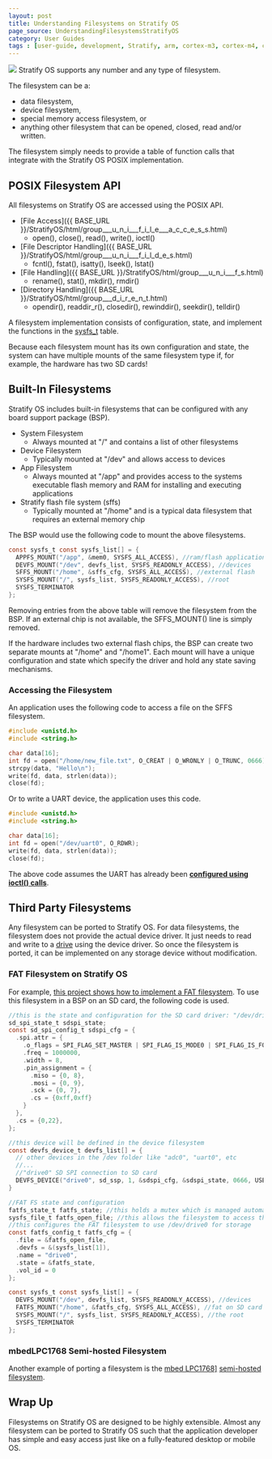 ```yaml
---
layout: post
title: Understanding Filesystems on Stratify OS
page_source: UnderstandingFilesystemsStratifyOS
category: User Guides
tags : [user-guide, development, Stratify, arm, cortex-m3, cortex-m4, cortex-m7, programming]
---
```


<img class="post_image_tall" src="{{ BASE_PATH }}/images/filesystem-icon.png" />
Stratify OS supports any number and any type of filesystem. 

The filesystem can be a:

- data filesystem,
- device filesystem,
- special memory access filesystem, or
- anything other filesystem that can be opened, closed, read and/or written.

The filesystem simply needs to provide a table of function calls that integrate with the Stratify OS POSIX implementation.

## POSIX Filesystem API

All filesystems on Stratify OS are accessed using the POSIX API.

- [File Access]({{ BASE_URL }}/StratifyOS/html/group___u_n_i___f_i_l_e___a_c_c_e_s_s.html)
  - open(), close(), read(), write(), ioctl()
- [File Descriptor Handling]({{ BASE_URL }}/StratifyOS/html/group___u_n_i___f_i_l_d_e_s.html)
  - fcntl(), fstat(), isatty(), lseek(), lstat()
- [File Handling]({{ BASE_URL }}/StratifyOS/html/group___u_n_i___f_s.html)
  - rename(), stat(), mkdir(), rmdir()
- [Directory Handling]({{ BASE_URL }}/StratifyOS/html/group___d_i_r_e_n_t.html)
  - opendir(), readdir_r(), closedir(), rewinddir(), seekdir(), telldir()

A filesystem implementation consists of configuration, state, and implement the functions in the <a href="https://github.com/StratifyLabs/StratifyOS/blob/master/include/sos/fs/sysfs.h" target="_blank">sysfs_t</a> table.

<div class="alert alert-info">
Because each filesystem mount has its own configuration and state, the system can have multiple mounts of the same filesystem type if, for example, the hardware has two SD cards!
</div>

## Built-In Filesystems

Stratify OS includes built-in filesystems that can be configured with any board support package (BSP).

- System Filesystem
  - Always mounted at "/" and contains a list of other filesystems
- Device Filesystem
  - Typically mounted at "/dev" and allows access to devices
- App Filesystem
  - Always mounted at "/app" and provides access to the systems executable flash memory and RAM for installing and executing applications
- Stratify flash file system (sffs)
  - Typically mounted at "/home" and is a typical data filesystem that requires an external memory chip

The BSP would use the following code to mount the above filesystems.

```c
const sysfs_t const sysfs_list[] = {
  APPFS_MOUNT("/app", &mem0, SYSFS_ALL_ACCESS), //ram/flash applications
  DEVFS_MOUNT("/dev", devfs_list, SYSFS_READONLY_ACCESS), //devices
  SFFS_MOUNT("/home", &sffs_cfg, SYSFS_ALL_ACCESS), //external flash
  SYSFS_MOUNT("/", sysfs_list, SYSFS_READONLY_ACCESS), //root
  SYSFS_TERMINATOR
};
```

Removing entries from the above table will remove the filesystem from the BSP. If an external chip is not available, the SFFS_MOUNT() line is simply removed.

If the hardware includes two external flash chips, the BSP can create two separate mounts at "/home" and "/home1". Each mount will have a unique configuration and state which specify the driver and hold any state saving mechanisms.

### Accessing the Filesystem

An application uses the following code to access a file on the SFFS filesystem.

```c
#include <unistd.h>
#include <string.h>

char data[16];
int fd = open("/home/new_file.txt", O_CREAT | O_WRONLY | O_TRUNC, 0666);
strcpy(data, "Hello\n");
write(fd, data, strlen(data));
close(fd);
```

Or to write a UART device, the application uses this code.

```c
#include <unistd.h>
#include <string.h>

char data[16];
int fd = open("/dev/uart0", O_RDWR);
write(fd, data, strlen(data));
close(fd);
```

<div class="alert alert-info">
The above code assumes the UART has already been <b><a href="{{ BASE_URL }}/user%20guides/2018/02/10/Understanding-Device-Drivers/">configured using ioctl() calls</a></b>.
</div>

## Third Party Filesystems

Any filesystem can be ported to Stratify OS. For data filesystems, the filesystem does not provide the actual device driver. It just needs to read and write to a [drive](http://localhost:4001/StratifyOS/html/group___d_r_i_v_e.html) using the device driver. So once the filesystem is ported, it can be implemented on any storage device without modification.

### FAT Filesystem on Stratify OS

For example, <a href="https://github.com/StratifyLabs/StratifyOS-fatfs" target="_blank">this project shows how to implement a FAT filesystem</a>. To use this filesystem in a BSP on an SD card, the following code is used.

```c
//this is the state and configuration for the SD card driver: "/dev/drive0"
sd_spi_state_t sdspi_state;
const sd_spi_config_t sdspi_cfg = {
  .spi.attr = {
    .o_flags = SPI_FLAG_SET_MASTER | SPI_FLAG_IS_MODE0 | SPI_FLAG_IS_FORMAT_SPI,
    .freq = 1000000,
    .width = 8,
    .pin_assignment = {
      .miso = {0, 8},
      .mosi = {0, 9},
      .sck = {0, 7},
      .cs = {0xff,0xff}
    }
  },
  .cs = {0,22},
};

//this device will be defined in the device filesystem
const devfs_device_t devfs_list[] = {
  // other devices in the /dev folder like "adc0", "uart0", etc
  //...
  //"drive0" SD SPI connection to SD card
  DEVFS_DEVICE("drive0", sd_ssp, 1, &sdspi_cfg, &sdspi_state, 0666, USER_ROOT, S_IFBLK)
}

//FAT FS state and configuration
fatfs_state_t fatfs_state; //this holds a mutex which is managed automatically by the OS
sysfs_file_t fatfs_open_file; //this allows the filesystem to access the device driver
//this configures the FAT filesystem to use /dev/drive0 for storage
const fatfs_config_t fatfs_cfg = {
  .file = &fatfs_open_file,
  .devfs = &(sysfs_list[1]),
  .name = "drive0",
  .state = &fatfs_state,
  .vol_id = 0
};

const sysfs_t const sysfs_list[] = {
  DEVFS_MOUNT("/dev", devfs_list, SYSFS_READONLY_ACCESS), //devices
  FATFS_MOUNT("/home", &fatfs_cfg, SYSFS_ALL_ACCESS), //fat on SD card
  SYSFS_MOUNT("/", sysfs_list, SYSFS_READONLY_ACCESS), //the root
  SYSFS_TERMINATOR
};

```

### mbedLPC1768 Semi-hosted Filesystem

Another example of porting a filesystem is the <a href="https://github.com/StratifyLabs/mbedLPC1768" target="_blank">mbed LPC1768]</a> <a href="https://github.com/StratifyLabs/mbedLPC1768/blob/master/src/localfs.h" target="_blank">semi-hosted filesystem</a>.

## Wrap Up

Filesystems on Stratify OS are designed to be highly extensible. Almost any filesystem can be ported to Stratify OS such that the application developer has simple and easy access just like on a fully-featured desktop or mobile OS.


